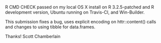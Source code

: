 R CMD CHECK passed on my local OS X install on R 3.2.5-patched and R development 
version, Ubuntu running on Travis-CI, and Win-Builder.

This submission fixes a bug, uses explicit encoding on httr::content() calls
and changes to using tibble for data.frames.

Thanks! Scott Chamberlain
